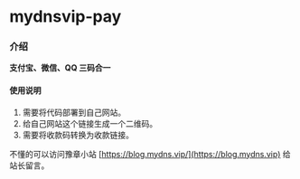 
# mydnsvip-pay

### 介绍
**支付宝、微信、QQ 三码合一**

#### 使用说明

1. 需要将代码部署到自己网站。
2. 给自己网站这个链接生成一个二维码。
3. 需要将收款码转换为收款链接。

不懂的可以访问豫章小站 [https://blog.mydns.vip/](https://blog.mydns.vip) 给站长留言。
